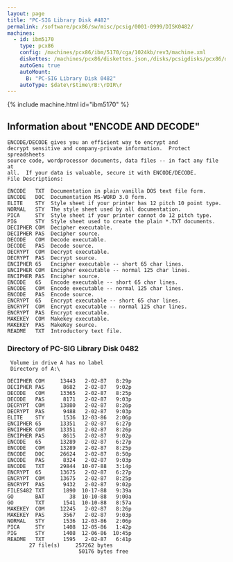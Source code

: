 ```yaml
---
layout: page
title: "PC-SIG Library Disk #482"
permalink: /software/pcx86/sw/misc/pcsig/0001-0999/DISK0482/
machines:
  - id: ibm5170
    type: pcx86
    config: /machines/pcx86/ibm/5170/cga/1024kb/rev3/machine.xml
    diskettes: /machines/pcx86/diskettes.json,/disks/pcsigdisks/pcx86/diskettes.json
    autoGen: true
    autoMount:
      B: "PC-SIG Library Disk 0482"
    autoType: $date\r$time\rB:\rDIR\r
---
```


{% include machine.html id="ibm5170" %}

## Information about "ENCODE AND DECODE"

    ENCODE/DECODE gives you an efficient way to encrypt and
    decrypt sensitive and company-private information.  Protect spreadsheets
    source code, wordprocessor documents, data files -- in fact any file at
    all.  If your data is valuable, secure it with ENCODE/DECODE.
    File Descriptions:
    
    ENCODE   TXT  Documentation in plain vanilla DOS text file form.
    ENCODE   DOC  Documentation MS-WORD 3.0 form.
    ELITE    STY  Style sheet if your printer has 12 pitch 10 point type.
    NORMAL   STY  The style sheet used by all documentation.
    PICA     STY  Style sheet if your printer cannot do 12 pitch type.
    PIG      STY  Style sheet used to create the plain *.TXT documents.
    DECIPHER COM  Decipher executable.
    DECIPHER PAS  Decipher source.
    DECODE   COM  Decode executable.
    DECODE   PAS  Decode source.
    DECRYPT  COM  Decrypt executable.
    DECRYPT  PAS  Decrypt source.
    ENCIPHER 65   Encipher executable -- short 65 char lines.
    ENCIPHER COM  Encipher executable -- normal 125 char lines.
    ENCIPHER PAS  Encipher source.
    ENCODE   65   Encode executable -- short 65 char lines.
    ENCODE   COM  Encode executable -- normal 125 char lines.
    ENCODE   PAS  Encode source.
    ENCRYPT  65   Encrypt executable -- short 65 char lines.
    ENCRYPT  COM  Encrypt executable -- normal 125 char lines.
    ENCRYPT  PAS  Encrypt executable.
    MAKEKEY  COM  Makekey executable.
    MAKEKEY  PAS  MakeKey source.
    README   TXT  Introductory text file.

### Directory of PC-SIG Library Disk 0482

     Volume in drive A has no label
     Directory of A:\

    DECIPHER COM     13443   2-02-87   8:29p
    DECIPHER PAS      8682   2-02-87   9:02p
    DECODE   COM     13365   2-02-87   8:25p
    DECODE   PAS      8171   2-02-87   9:03p
    DECRYPT  COM     13880   2-02-87   8:26p
    DECRYPT  PAS      9488   2-02-87   9:03p
    ELITE    STY      1536  12-03-86   2:06p
    ENCIPHER 65      13351   2-02-87   6:27p
    ENCIPHER COM     13351   2-02-87   8:26p
    ENCIPHER PAS      8615   2-02-87   9:02p
    ENCODE   65      13289   2-02-87   6:27p
    ENCODE   COM     13289   2-02-87   8:25p
    ENCODE   DOC     26624   2-02-87   8:50p
    ENCODE   PAS      8324   2-02-87   9:03p
    ENCODE   TXT     29844  10-07-88   3:14p
    ENCRYPT  65      13675   2-02-87   6:27p
    ENCRYPT  COM     13675   2-02-87   8:25p
    ENCRYPT  PAS      9432   2-02-87   9:02p
    FILES482 TXT      1890  10-17-88   9:39a
    GO       BAT        38  10-10-88   9:00a
    GO       TXT      1541  10-10-88   8:57a
    MAKEKEY  COM     12245   2-02-87   8:26p
    MAKEKEY  PAS      3567   2-02-87   9:03p
    NORMAL   STY      1536  12-03-86   2:06p
    PICA     STY      1408  12-05-86   1:42p
    PIG      STY      1408  12-06-86  10:45p
    README   TXT      1595   2-02-87   6:41p
           27 file(s)     257262 bytes
                           50176 bytes free
